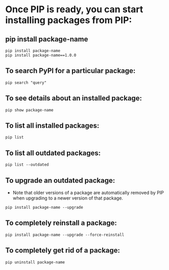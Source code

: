 
# Once PIP is ready, you can start installing packages from PIP:

## pip install package-name
```
pip install package-name
pip install package-name==1.0.0
```

## To search PyPI for a particular package:
```
pip search "query"
```

## To see details about an installed package:
```
pip show package-name
```

## To list all installed packages:
```
pip list
```

## To list all outdated packages:
```
pip list --outdated
```

## To upgrade an outdated package:
- Note that older versions of a package are automatically removed by PIP when upgrading to a newer version of that package.
```
pip install package-name --upgrade
```

## To completely reinstall a package:
```
pip install package-name --upgrade --force-reinstall
```

## To completely get rid of a package:
```
pip uninstall package-name
```